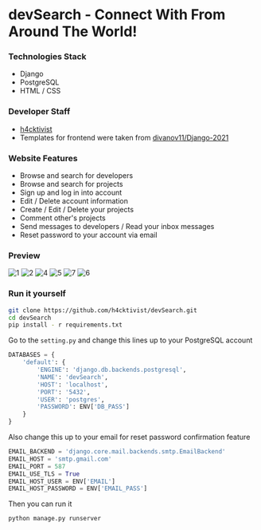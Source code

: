 # devSearch - Connect With From Around The World!

### Technologies Stack
- Django
- PostgreSQL
- HTML / CSS

### Developer Staff
- [h4cktivist](https://github.com/h4cktivist)
- Templates for frontend were taken from [divanov11/Django-2021](https://github.com/divanov11/Django-2021)

### Website Features
- Browse and search for developers
- Browse and search for projects
- Sign up and log in into account
- Edit / Delete account information
- Create / Edit / Delete your projects
- Comment other's projects
- Send messages to developers / Read your inbox messages
- Reset password to your account via email

### Preview
![1](https://user-images.githubusercontent.com/51692800/124136602-5d4dcd80-da9e-11eb-8bbe-0192a989251f.png)
![2](https://user-images.githubusercontent.com/51692800/124136514-49a26700-da9e-11eb-93b8-9a319f332b97.png)
![4](https://user-images.githubusercontent.com/51692800/124136520-4a3afd80-da9e-11eb-8013-a9503aa84937.png)
![5](https://user-images.githubusercontent.com/51692800/124136524-4ad39400-da9e-11eb-9d42-fbab06202659.png)
![7](https://user-images.githubusercontent.com/51692800/124136630-6179eb00-da9e-11eb-8ffd-4cc889043356.png)
![6](https://user-images.githubusercontent.com/51692800/124136526-4ad39400-da9e-11eb-9910-e36f4266138b.png)

### Run it yourself
```sh
git clone https://github.com/h4cktivist/devSearch.git
cd devSearch
pip install - r requirements.txt
```

Go to the `setting.py` and change this lines up to your PostgreSQL account
```python
DATABASES = {
    'default': {
        'ENGINE': 'django.db.backends.postgresql',
        'NAME': 'devSearch',
        'HOST': 'localhost',
        'PORT': '5432',
        'USER': 'postgres',
        'PASSWORD': ENV['DB_PASS']
    }
}
```

Also change this up to your email for reset password confirmation feature
```python
EMAIL_BACKEND = 'django.core.mail.backends.smtp.EmailBackend'
EMAIL_HOST = 'smtp.gmail.com'
EMAIL_PORT = 587
EMAIL_USE_TLS = True
EMAIL_HOST_USER = ENV['EMAIL']
EMAIL_HOST_PASSWORD = ENV['EMAIL_PASS']
```

Then you can run it
```sh
python manage.py runserver
```
